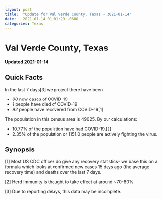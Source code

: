 ```yaml
---
layout: post
title:  "Update for Val Verde County, Texas - 2021-01-14"
date:   2021-01-14 01:01:29 -0600
categories: Texas
---
```


# Val Verde County, Texas
#### Updated 2021-01-14

## Quick Facts

In the last 7 days[3] we project there have been
- *90* new cases of COVID-19
- *1* people have died of COVID-19
- *92* people have recovered from COVID-19[1]

The population in this census area is 49025. By our calculations:
- 10.77% of the population have had COVID-19.[2]
- 2.35% of the population or 1151.0 people are actively fighting the virus.

## Synopsis




[1] Most US CDC offices do give any recovery statistics- we base this on a formula which looks at confirmed new cases
15 days ago (the average recovery time) and deaths over the last 7 days.

[2] Herd Immunity is thought to take effect at around ~70-80%

[3] Due to reporting delays, this data may be incomplete.
 
    